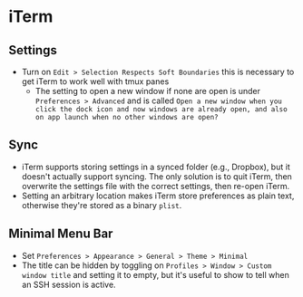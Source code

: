 # iTerm

## Settings

- Turn on `Edit > Selection Respects Soft Boundaries` this is necessary to get iTerm to work well with tmux panes
    - The setting to open a new window if none are open is under `Preferences > Advanced` and is called `Open a new window when you click the dock icon and now windows are already open, and also on app launch when no other windows are open?`

## Sync

- iTerm supports storing settings in a synced folder (e.g., Dropbox), but it doesn't actually support syncing. The only solution is to quit iTerm, then overwrite the settings file with the correct settings, then re-open iTerm.
- Setting an arbitrary location makes iTerm store preferences as plain text, otherwise they're stored as a binary `plist`.

## Minimal Menu Bar

- Set `Preferences > Appearance > General > Theme > Minimal`
- The title can be hidden by toggling on `Profiles > Window > Custom window title` and setting it to empty, but it's useful to show to tell when an SSH session is active.
